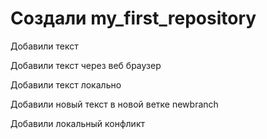﻿# Создали my_first_repository

Добавили текст

Добавили текст через веб браузер

Добавили текст локально

Добавили новый текст в новой ветке newbranch

Добавили локальный конфликт
